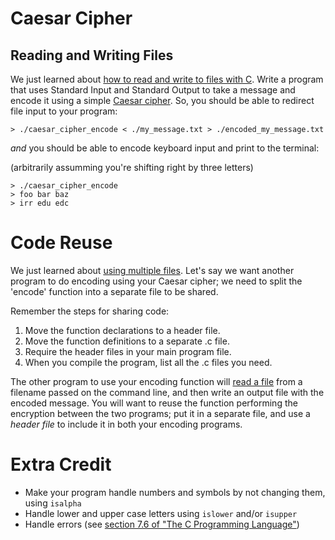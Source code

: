 # Caesar Cipher

## Reading and Writing Files

We just learned about
[how to read and write to files with C][reading-and-writing-to-files].
Write a program that uses Standard Input and Standard Output to take a message
and encode it using a simple [Caesar cipher][caesar-cipher-wikipedia]. So, you
should be able to redirect file input to your program:

```
> ./caesar_cipher_encode < ./my_message.txt > ./encoded_my_message.txt
```

*and* you should be able to encode keyboard input and print to the terminal:

(arbitrarily assumming you're shifting right by three letters)
```
> ./caesar_cipher_encode
> foo bar baz
> irr edu edc
```

# Code Reuse
We just learned about [using multiple files][using-mult-files]. Let's say we
want another program to do encoding using your Caesar cipher; we need to split 
the 'encode' function into a separate file to be shared.

Remember the steps for sharing code:

1. Move the function declarations to a header file.
2. Move the function definitions to a separate .c file.
3. Require the header files in your main program file.
4. When you compile the program, list all the .c files you need.

The other program to use your encoding function will
[read a file][read-file-notes] from a filename passed on the command line, and then write an
output file with the encoded message. You will want to reuse the function
performing the encryption between the two programs; put it in a separate file,
and use a *header file* to include it in both your encoding programs.

[read-file-notes]: https://github.com/LearnToCodeC/CProgrammingCurriculum/blob/master/notes/intro/reading_and_writing_to_files.md#reading-and-writing-files

# Extra Credit
 - Make your program handle numbers and symbols by not changing them, using `isalpha`
 - Handle lower and upper case letters using `islower` and/or `isupper`
 - Handle errors (see [section 7.6 of "The C Programming Language"][k-r-p163])

[reading-and-writing-to-files]: ../../../notes/intro/reading_and_writing_to_files.md
[caesar-cipher-wikipedia]: http://en.wikipedia.org/wiki/Caesar_cipher
[k-r-p163]: http://www.iups.org/media/meeting_minutes/C.pdf#page=133
[using-mult-files]: ../../notes/organizing_code/using_multiple_files.md

